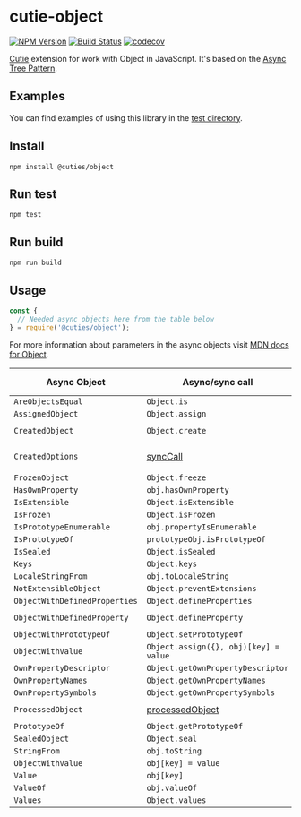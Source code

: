 # cutie-object

[![NPM Version](https://img.shields.io/npm/v/@cuties/object.svg)](https://npmjs.org/package/@cuties/object)
[![Build Status](https://travis-ci.org/Guseyn/cutie-object.svg?branch=master)](https://travis-ci.org/Guseyn/cutie-object)
[![codecov](https://codecov.io/gh/Guseyn/cutie-object/branch/master/graph/badge.svg)](https://codecov.io/gh/Guseyn/cutie-object)

[Cutie](https://github.com/Guseyn/cutie) extension for work with </b>Object</b> in JavaScript. It's based on the [Async Tree Pattern](https://github.com/Guseyn/async-tree-patern/blob/master/Async_Tree_Patern.pdf).


## Examples

You can find examples of using this library in the [test directory](https://github.com/Guseyn/cutie-object/tree/master/test).

## Install

`npm install @cuties/object`

## Run test

`npm test`

## Run build

`npm run build`

## Usage

```js
const {
  // Needed async objects here from the table below
} = require('@cuties/object');
```
For more information about parameters in the async objects visit [MDN docs for Object](https://developer.mozilla.org/en-US/docs/Web/JavaScript/Reference/Global_Objects/Object).

| Async Object | Async/sync call | Parameters(default value/description) | Representation result |
| ------------- | ----------------| ---------- | --------------------- |
| `AreObjectsEqual` | `Object.is` | `obj1, obj2` | `boolean` |
| `AssignedObject` | `Object.assign` | `target, ...sources` | `object` |
| `CreatedObject` | `Object.create` | `proto, propertiesObject` | `object` |
| `CreatedOptions` | [syncCall](https://github.com/Guseyn/cutie-object/blob/master/src/CreatedOptions.js#L12) | `key1, value1, key2, value2, ...` | `{ key1: value1, key2: value2, ... }` |
| `FrozenObject` | `Object.freeze` | `obj` | `obj` |
| `HasOwnProperty` | `obj.hasOwnProperty` | `obj, prop` | `boolean` |
| `IsExtensible` | `Object.isExtensible` | `obj` | `boolean` |
| `IsFrozen` | `Object.isFrozen` | `obj` | `boolean` |
| `IsPrototypeEnumerable` | `obj.propertyIsEnumerable` | `obj, prop` | `boolean` |
| `IsPrototypeOf` | `prototypeObj.isPrototypeOf` | `prototypeObj, obj` | `boolean` |
| `IsSealed` | `Object.isSealed` | `obj` | `boolean` |
| `Keys` | `Object.keys` | `obj` | `string[]` |
| `LocaleStringFrom` | `obj.toLocaleString` | `obj` | `string` |
| `NotExtensibleObject` | `Object.preventExtensions` | `obj` | `obj` |
| `ObjectWithDefinedProperties` | `Object.defineProperties` | `obj, props` | `obj` |
| `ObjectWithDefinedProperty` | `Object.defineProperty` | `obj, prop, descriptor` | `obj` |
| `ObjectWithPrototypeOf` | `Object.setPrototypeOf` | `obj, prototype` | `obj` |
| `ObjectWithValue` | `Object.assign({}, obj)[key] = value` | `obj, key, value` | `obj` |
| `OwnPropertyDescriptor` | `Object.getOwnPropertyDescriptor` | `obj, prop` | `obj` |
| `OwnPropertyNames` | `Object.getOwnPropertyNames` | `obj, prop` | `string[]` |
| `OwnPropertySymbols` | `Object.getOwnPropertySymbols` | `obj` | `string[]` |
| `ProcessedObject` | [processedObject](https://github.com/Guseyn/cutie-object/blob/master/src/Keys.js) | `obj, iterator, ...additionalArgs` | `obj` |
| `PrototypeOf` | `Object.getPrototypeOf` | `obj` | `prototype` |
| `SealedObject` | `Object.seal` | `obj` | `obj` |
| `StringFrom` | `obj.toString` | `obj` | `string` |
| `ObjectWithValue` | `obj[key] = value` | `obj, key, value` | `obj` |
| `Value` | `obj[key]` | `obj, key` | `value` |
| `ValueOf` | `obj.valueOf` | `obj` | `value` |
| `Values` | `Object.values` | `obj` | `string[]` |
